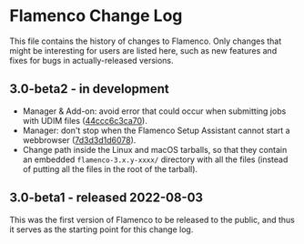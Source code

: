 # Flamenco Change Log

This file contains the history of changes to Flamenco. Only changes that might
be interesting for users are listed here, such as new features and fixes for
bugs in actually-released versions.

## 3.0-beta2 - in development

- Manager & Add-on: avoid error that could occur when submitting jobs with UDIM files
  ([44ccc6c3ca70](https://developer.blender.org/rF44ccc6c3ca706fdd268bf310f3e8965d58482449)).
- Manager: don't stop when the Flamenco Setup Assistant cannot start a webbrowser
  ([7d3d3d1d6078](https://developer.blender.org/rF7d3d3d1d6078828122b4b2d1376b1aaf2ba03b8b)).
- Change path inside the Linux and macOS tarballs, so that they contain an
  embedded `flamenco-3.x.y-xxxx/` directory with all the files (instead of
  putting all the files in the root of the tarball).


## 3.0-beta1 - released 2022-08-03

This was the first version of Flamenco to be released to the public, and thus it
serves as the starting point for this change log.

